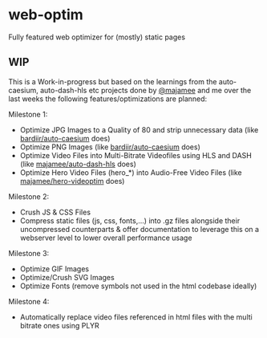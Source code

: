 # web-optim
Fully featured web optimizer for (mostly) static pages

## WIP
This is a Work-in-progress but based on the learnings from the auto-caesium, auto-dash-hls etc projects done by [@majamee](https://github.com/majamee) and me over the last weeks the following features/optimizations are planned:

Milestone 1:
- Optimize JPG Images to a Quality of 80 and strip unnecessary data (like [bardiir/auto-caesium](https://github.com/bardiir/auto-caesium) does)
- Optimize PNG Images (like [bardiir/auto-caesium](https://github.com/bardiir/auto-caesium) does)
- Optimize Video Files into Multi-Bitrate Videofiles using HLS and DASH (like [majamee/auto-dash-hls](https://github.com/majamee/auto-dash-hls) does)
- Optimize Hero Video Files (hero_*) into Audio-Free Video Files (like [majamee/hero-videoptim](https://github.com/majamee/hero-videoptim) does)

Milestone 2:
- Crush JS & CSS Files
- Compress static files (js, css, fonts,...) into .gz files alongside their uncompressed counterparts & offer documentation to leverage this on a webserver level to lower overall performance usage

Milestone 3:
- Optimize GIF Images
- Optimize/Crush SVG Images
- Optimize Fonts (remove symbols not used in the html codebase ideally)

Milestone 4:
- Automatically replace video files referenced in html files with the multi bitrate ones using PLYR
